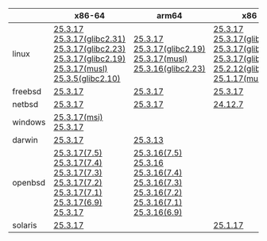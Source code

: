 ||x86-64|arm64|x86|ppc64le|armv7|armel|
| --- | --- | --- | --- | --- | --- | --- |
|linux|[25.3.17](https://github.com/roswell/sbcl_head/releases/download/25.3.17/sbcl-25.3.17-x86-64-linux-binary.tar.bz2)<br />[25.3.17(glibc2.31)](https://github.com/roswell/sbcl_head/releases/download/25.3.17/sbcl-25.3.17-x86-64-linux-glibc2.31-binary.tar.bz2)<br />[25.3.17(glibc2.23)](https://github.com/roswell/sbcl_head/releases/download/25.3.17/sbcl-25.3.17-x86-64-linux-glibc2.23-binary.tar.bz2)<br />[25.3.17(glibc2.19)](https://github.com/roswell/sbcl_head/releases/download/25.3.17/sbcl-25.3.17-x86-64-linux-glibc2.19-binary.tar.bz2)<br />[25.3.17(musl)](https://github.com/roswell/sbcl_head/releases/download/25.3.17/sbcl-25.3.17-x86-64-linux-musl-binary.tar.bz2)<br />[25.3.5(glibc2.10)](https://github.com/roswell/sbcl_head/releases/download/25.3.5/sbcl-25.3.5-x86-64-linux-glibc2.10-binary.tar.bz2)<br />|[25.3.17](https://github.com/roswell/sbcl_head/releases/download/25.3.17/sbcl-25.3.17-arm64-linux-binary.tar.bz2)<br />[25.3.17(glibc2.19)](https://github.com/roswell/sbcl_head/releases/download/25.3.17/sbcl-25.3.17-arm64-linux-glibc2.19-binary.tar.bz2)<br />[25.3.17(musl)](https://github.com/roswell/sbcl_head/releases/download/25.3.17/sbcl-25.3.17-arm64-linux-musl-binary.tar.bz2)<br />[25.3.16(glibc2.23)](https://github.com/roswell/sbcl_head/releases/download/25.3.16/sbcl-25.3.16-arm64-linux-glibc2.23-binary.tar.bz2)<br />|[25.3.17](https://github.com/roswell/sbcl_head/releases/download/25.3.17/sbcl-25.3.17-x86-linux-binary.tar.bz2)<br />[25.3.17(glibc2.31)](https://github.com/roswell/sbcl_head/releases/download/25.3.17/sbcl-25.3.17-x86-linux-glibc2.31-binary.tar.bz2)<br />[25.3.17(glibc2.23)](https://github.com/roswell/sbcl_head/releases/download/25.3.17/sbcl-25.3.17-x86-linux-glibc2.23-binary.tar.bz2)<br />[25.3.17(glibc2.19)](https://github.com/roswell/sbcl_head/releases/download/25.3.17/sbcl-25.3.17-x86-linux-glibc2.19-binary.tar.bz2)<br />[25.2.12(glibc2.10)](https://github.com/roswell/sbcl_head/releases/download/25.2.12/sbcl-25.2.12-x86-linux-glibc2.10-binary.tar.bz2)<br />[25.1.17(musl)](https://github.com/roswell/sbcl_head/releases/download/25.1.17/sbcl-25.1.17-x86-linux-musl-binary.tar.bz2)<br />|[25.3.17](https://github.com/roswell/sbcl_head/releases/download/25.3.17/sbcl-25.3.17-ppc64le-linux-binary.tar.bz2)<br />[25.3.17(glibc2.23)](https://github.com/roswell/sbcl_head/releases/download/25.3.17/sbcl-25.3.17-ppc64le-linux-glibc2.23-binary.tar.bz2)<br />[25.3.17(glibc2.19)](https://github.com/roswell/sbcl_head/releases/download/25.3.17/sbcl-25.3.17-ppc64le-linux-glibc2.19-binary.tar.bz2)<br />|[25.3.16](https://github.com/roswell/sbcl_head/releases/download/25.3.16/sbcl-25.3.16-armv7-linux-binary.tar.bz2)<br />|[25.1.17](https://github.com/roswell/sbcl_head/releases/download/25.1.17/sbcl-25.1.17-armel-linux-binary.tar.bz2)<br />|
|freebsd|[25.3.17](https://github.com/roswell/sbcl_head/releases/download/25.3.17/sbcl-25.3.17-x86-64-freebsd-binary.tar.bz2)<br />|[25.3.17](https://github.com/roswell/sbcl_head/releases/download/25.3.17/sbcl-25.3.17-arm64-freebsd-binary.tar.bz2)<br />|[25.3.17](https://github.com/roswell/sbcl_head/releases/download/25.3.17/sbcl-25.3.17-x86-freebsd-binary.tar.bz2)<br />||||
|netbsd|[25.3.17](https://github.com/roswell/sbcl_head/releases/download/25.3.17/sbcl-25.3.17-x86-64-netbsd-binary.tar.bz2)<br />|[25.3.17](https://github.com/roswell/sbcl_head/releases/download/25.3.17/sbcl-25.3.17-arm64-netbsd-binary.tar.bz2)<br />|[24.12.7](https://github.com/roswell/sbcl_head/releases/download/24.12.7/sbcl-24.12.7-x86-netbsd-binary.tar.bz2)<br />||||
|windows|[25.3.17(msi)](https://github.com/roswell/sbcl_head/releases/download/25.3.17/sbcl-25.3.17-x86-64-windows-binary.msi)<br />[25.3.17](https://github.com/roswell/sbcl_head/releases/download/25.3.17/sbcl-25.3.17-x86-64-windows-binary.tar.bz2)<br />||||||
|darwin|[25.3.17](https://github.com/roswell/sbcl_head/releases/download/25.3.17/sbcl-25.3.17-x86-64-darwin-binary.tar.bz2)<br />|[25.3.13](https://github.com/roswell/sbcl_head/releases/download/25.3.13/sbcl-25.3.13-arm64-darwin-binary.tar.bz2)<br />|||||
|openbsd|[25.3.17(7.5)](https://github.com/roswell/sbcl_head/releases/download/25.3.17/sbcl-25.3.17-x86-64-openbsd-7.5-binary.tar.bz2)<br />[25.3.17(7.4)](https://github.com/roswell/sbcl_head/releases/download/25.3.17/sbcl-25.3.17-x86-64-openbsd-7.4-binary.tar.bz2)<br />[25.3.17(7.3)](https://github.com/roswell/sbcl_head/releases/download/25.3.17/sbcl-25.3.17-x86-64-openbsd-7.3-binary.tar.bz2)<br />[25.3.17(7.2)](https://github.com/roswell/sbcl_head/releases/download/25.3.17/sbcl-25.3.17-x86-64-openbsd-7.2-binary.tar.bz2)<br />[25.3.17(7.1)](https://github.com/roswell/sbcl_head/releases/download/25.3.17/sbcl-25.3.17-x86-64-openbsd-7.1-binary.tar.bz2)<br />[25.3.17(6.9)](https://github.com/roswell/sbcl_head/releases/download/25.3.17/sbcl-25.3.17-x86-64-openbsd-6.9-binary.tar.bz2)<br />[25.3.17](https://github.com/roswell/sbcl_head/releases/download/25.3.17/sbcl-25.3.17-x86-64-openbsd-binary.tar.bz2)<br />|[25.3.16(7.5)](https://github.com/roswell/sbcl_head/releases/download/25.3.16/sbcl-25.3.16-arm64-openbsd-7.5-binary.tar.bz2)<br />[25.3.16](https://github.com/roswell/sbcl_head/releases/download/25.3.16/sbcl-25.3.16-arm64-openbsd-binary.tar.bz2)<br />[25.3.16(7.4)](https://github.com/roswell/sbcl_head/releases/download/25.3.16/sbcl-25.3.16-arm64-openbsd-7.4-binary.tar.bz2)<br />[25.3.16(7.3)](https://github.com/roswell/sbcl_head/releases/download/25.3.16/sbcl-25.3.16-arm64-openbsd-7.3-binary.tar.bz2)<br />[25.3.16(7.2)](https://github.com/roswell/sbcl_head/releases/download/25.3.16/sbcl-25.3.16-arm64-openbsd-7.2-binary.tar.bz2)<br />[25.3.16(7.1)](https://github.com/roswell/sbcl_head/releases/download/25.3.16/sbcl-25.3.16-arm64-openbsd-7.1-binary.tar.bz2)<br />[25.3.16(6.9)](https://github.com/roswell/sbcl_head/releases/download/25.3.16/sbcl-25.3.16-arm64-openbsd-6.9-binary.tar.bz2)<br />|||||
|solaris|[25.3.17](https://github.com/roswell/sbcl_head/releases/download/25.3.17/sbcl-25.3.17-x86-64-solaris-binary.tar.bz2)<br />||[25.1.17](https://github.com/roswell/sbcl_head/releases/download/25.1.17/sbcl-25.1.17-x86-solaris-binary.tar.bz2)<br />||||
